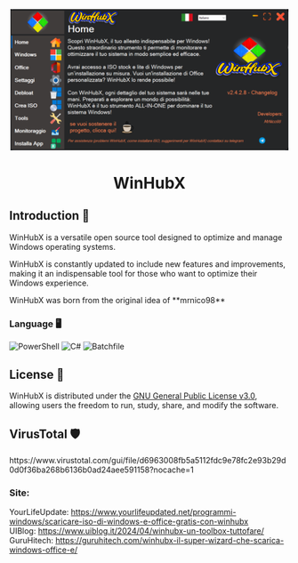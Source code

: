 <div align="center">
  <img src="./Immagini/image.png" width="500">
  <h1>WinHubX</h1>
</div>

## Introduction 🌟
<p>WinHubX is a versatile open source tool designed to optimize and manage Windows operating systems.</p>
<p>WinHubX is constantly updated to include new features and improvements, making it an indispensable tool for those who want to optimize their Windows experience.</p>
<p>WinHubX was born from the original idea of **mrnico98**</p>

### Language 🖥️
<p>
    <img src="https://img.shields.io/badge/PowerShell-87.0%25-blue" alt="PowerShell"> 
    <img src="https://img.shields.io/badge/C%23-11.5%25-green" alt="C#"> 
    <img src="https://img.shields.io/badge/Batchfile-1.5%25-yellow" alt="Batchfile">
</p>

## License 📄
<p>WinHubX is distributed under the <a href="https://www.gnu.org/licenses/gpl-3.0.html">GNU General Public License v3.0</a>, allowing users the freedom to run, study, share, and modify the software.</p>

## VirusTotal 🛡️
<p>https://www.virustotal.com/gui/file/d6963008fb5a5112fdc9e78fc2e93b29d0d0f36ba268b6136b0ad24aee591158?nocache=1</p>

### Site:
<p>
    YourLifeUpdate: <a href="https://www.yourlifeupdated.net/programmi-windows/scaricare-iso-di-windows-e-office-gratis-con-winhubx">https://www.yourlifeupdated.net/programmi-windows/scaricare-iso-di-windows-e-office-gratis-con-winhubx</a><br>
    UIBlog: <a href="https://www.uiblog.it/2024/04/winhubx-un-toolbox-tuttofare/">https://www.uiblog.it/2024/04/winhubx-un-toolbox-tuttofare/</a><br>
    GuruHitech: <a href="https://guruhitech.com/winhubx-il-super-wizard-che-scarica-windows-office-e/">https://guruhitech.com/winhubx-il-super-wizard-che-scarica-windows-office-e/</a>
</p>

